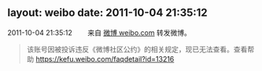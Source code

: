 layout: weibo
date: 2011-10-04 21:35:12
---
<meta name="referrer" content="no-referrer" />

2011-10-04 21:35:12  &nbsp;&nbsp;&nbsp;&nbsp;&nbsp;&nbsp; 来自 <a href="http://weibo.com/" rel="nofollow">微博 weibo.com</a>
转发微博。
>  该账号因被投诉违反《微博社区公约》的相关规定，现已无法查看。查看帮助 https://kefu.weibo.com/faqdetail?id=13216
